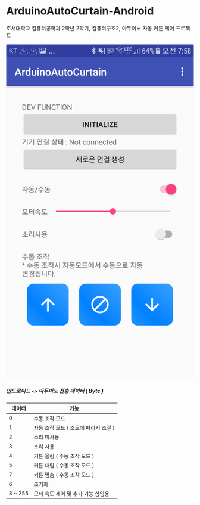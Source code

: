 # ArduinoAutoCurtain-Android
호서대학교 컴퓨터공학과 2학년 2학기, 컴퓨터구조2, 아두이노 자동 커튼 제어 프로젝트

![구동 스크린샷 이미지](https://raw.githubusercontent.com/tech03042/ArduinoAutoCurtain-Android/master/Screenshot.png)

##### 안드로이드 -> 아두이노 전송 데이터 ( Byte )
데이터 | 기능
--- | ---
0 | 수동 조작 모드
1 | 자동 조작 모드 ( 조도에 따라서 조절 )
2 | 소리 미사용
3 | 소리 사용
4 | 커튼 올림 ( 수동 조작 모드 )
5 | 커튼 내림 ( 수동 조작 모드 )
7 | 커튼 멈춤 ( 수동 조작 모드 )
6 | 초기화
8 ~ 255 | 모터 속도 제어 및 추가 기능 삽입용

